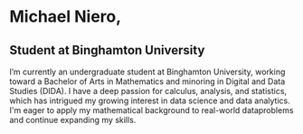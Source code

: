 # Michael Niero, 
## Student at Binghamton University


I’m currently an undergraduate student at Binghamton University, working toward a Bachelor of Arts in Mathematics and minoring in Digital and Data Studies (DIDA). 
I have a deep passion for calculus, analysis, and statistics, which has intrigued my growing interest in data science and data analytics. I'm eager to apply my 
mathematical background to real-world dataproblems and continue expanding my skills.




